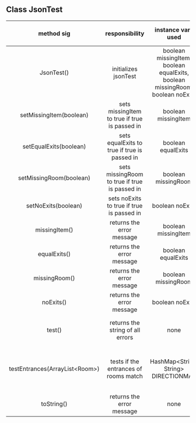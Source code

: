 ## Class JsonTest

| method sig | responsibility | instance vars used | other class methods called | objects used with method calls | lines of code |
|:----------:|:--------------:|:------------------:|:--------------------------:|:------------------------------:|:-------------:|
|JsonTest()|initializes jsonTest|boolean missingItem, boolean equalExits, boolean missingRoom, boolean noExits|none|none|6|
|setMissingItem(boolean)|sets missingItem to true if true is passed in|boolean missingItem|none|none|5|
|setEqualExits(boolean)|sets equalExits to true if true is passed in|boolean equalExits|none|none|5|
|setMissingRoom(boolean)|sets missingRoom to true if true is passed in|boolean missingRoom|none|none|5|
|setNoExits(boolean)|sets noExits to true if true is passed in|boolean noExits|none|none|5|
|missingItem()|returns the error message|boolean missingItem|none|none|6|
|equalExits()|returns the error message|boolean equalExits|none|none|6|
|missingRoom()|returns the error message|boolean missingRoom|none|none|6|
|noExits()|returns the error message|boolean noExits|none|none|6|
|test()|returns the string of all errors|none|missingItem(), equalExits(), missingRoom(), noExits()|none|5|
|testEntrances(ArrayList\<Room>)|tests if the entrances of rooms match|HashMap<String, String> DIRECTIONMAP|setEqualExits(boolean)|HashMap<String, String> DIRECTIONMAP, HashMap.Entry entry, Room room|12|
|toString()|returns the error message|none|test()|none|3|

